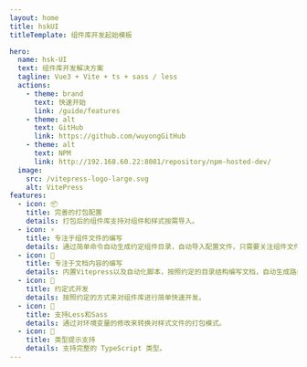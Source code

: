 ```yaml
---
layout: home
title: hskUI
titleTemplate: 组件库开发起始模板

hero:
  name: hsk-UI
  text: 组件库开发解决方案
  tagline: Vue3 + Vite + ts + sass / less
  actions:
    - theme: brand
      text: 快速开始
      link: /guide/features
    - theme: alt
      text: GitHub
      link: https://github.com/wuyongGitHub
    - theme: alt
      text: NPM
      link: http://192.168.60.22:8081/repository/npm-hosted-dev/
  image:
    src: /vitepress-logo-large.svg
    alt: VitePress
features:
  - icon: 📦
    title: 完善的打包配置
    details: 打包后的组件库支持对组件和样式按需导入。
  - icon: ⚡️
    title: 专注于组件文件的编写
    details: 通过简单命令自动生成约定组件目录，自动导入配置文件，只需要关注组件文件的编写。
  - icon: 📖
    title: 专注于文档内容的编写
    details: 内置Vitepress以及自动化脚本，按照约定的目录结构编写文档，自动生成路由。
  - icon: 💪
    title: 约定式开发
    details: 按照约定的方式来对组件库进行简单快速开发。
  - icon: 🔩
    title: 支持Less和Sass
    details: 通过对环境变量的修改来转换对样式文件的打包模式。
  - icon: 🔑
    title: 类型提示支持
    details: 支持完整的 TypeScript 类型。
---
```

